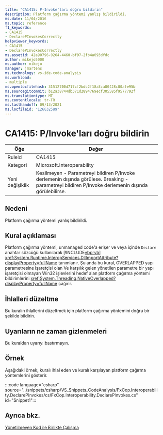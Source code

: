 ```yaml
---
title: "CA1415: P-Invoke'ları doğru bildirin"
description: Platform çağırma yöntemi yanlış bildirildi.
ms.date: 11/04/2016
ms.topic: reference
f1_keywords:
- CA1415
- DeclarePInvokesCorrectly
helpviewer_keywords:
- CA1415
- DeclarePInvokesCorrectly
ms.assetid: 42a90796-0264-4460-bf97-2fb4a093dfdc
author: mikejo5000
ms.author: mikejo
manager: jmartens
ms.technology: vs-ide-code-analysis
ms.workload:
- multiple
ms.openlocfilehash: 31512700d717cf2bdc2f18a3ca80428c00afe95b
ms.sourcegitcommit: b12a38744db371d2894769ecf305585f9577792f
ms.translationtype: MT
ms.contentlocale: tr-TR
ms.lasthandoff: 09/13/2021
ms.locfileid: "126632589"
---
```

# <a name="ca1415-declare-pinvokes-correctly"></a>CA1415: P/Invoke'ları doğru bildirin

|Öğe|Değer|
|-|-|
|RuleId|CA1415|
|Kategori|Microsoft.Interoperability|
|Yeni değişiklik|Kesilmeyen - Parametreyi bildiren P/Invoke derlemenin dışında görülese. Breaking - parametreyi bildiren P/Invoke derlemenin dışında görülebilirse.|

## <a name="cause"></a>Nedeni
Platform çağırma yöntemi yanlış bildirildi.

## <a name="rule-description"></a>Kural açıklaması
Platform çağırma yöntemi, unmanaged code'a erişer ve veya içinde `Declare` anahtar sözcüğü kullanılarak [!INCLUDE[vbprvb](../code-quality/includes/vbprvb_md.md)] <xref:System.Runtime.InteropServices.DllImportAttribute?displayProperty=fullName> tanımlanır. Şu anda bu kural, OVERLAPPED yapı parametresine işaretçisi olan Ve karşılık gelen yönetilen parametre bir yapı işaretçisi olmayan Win32 işlevlerini hedef alan platform çağırma yöntemi bildirimlerini <xref:System.Threading.NativeOverlapped?displayProperty=fullName> çağırır.

## <a name="how-to-fix-violations"></a>İhlalleri düzeltme
Bu kuralın ihlallerini düzeltmek için platform çağırma yöntemini doğru bir şekilde bildirin.

## <a name="when-to-suppress-warnings"></a>Uyarıların ne zaman gizlenmeleri
Bu kuraldan uyarıyı bastırmayın.

## <a name="example"></a>Örnek
Aşağıdaki örnek, kuralı ihlal eden ve kuralı karşılayan platform çağırma yöntemlerini gösterir.

:::code language="csharp" source="../snippets/csharp/VS_Snippets_CodeAnalysis/FxCop.Interoperability.DeclarePInvokes/cs/FxCop.Interoperability.DeclarePInvokes.cs" id="Snippet1":::

## <a name="see-also"></a>Ayrıca bkz.
[Yönetilmeyen Kod ile Birlikte Çalışma](/dotnet/framework/interop/index)

